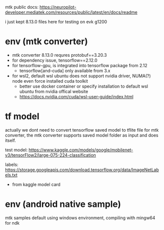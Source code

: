 mtk public docs: https://neuropilot-developer.mediatek.com/resources/public/latest/en/docs/readme

i just kept 8.13.0 files here for testing on evk g1200

# env (mtk converter) #

- mtk converter 8.13.0 requres protobuf==3.20.3
- for dependency issue, tensorflow==2.12.0
- for tensorflow-gpu, is integrated into tensorflow package from 2.12
  - tensorflow[and-cuda] only available from 3.x
- for wsl2, default wsl ubuntu does not support nvidia driver, NUMA(?) node even force installed cuda toolkit
  - better use docker container or specify installation to default wsl ubuntu from nvidia offical website
  - https://docs.nvidia.com/cuda/wsl-user-guide/index.html

# tf model #

actually we dont need to convert tensorflow saved model to tflite file for mtk converter,
the mtk converter supports saved model folder as input and does itself.

test model: https://www.kaggle.com/models/google/mobilenet-v3/tensorFlow2/large-075-224-classification

labels: https://storage.googleapis.com/download.tensorflow.org/data/ImageNetLabels.txt
  - from kaggle model card

# env (android native sample) #

mtk samples default using windows environment, compiling with mingw64 for ndk

 
